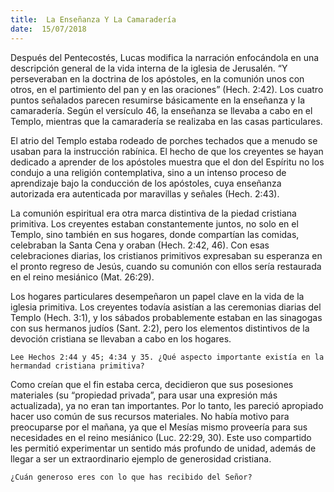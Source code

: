 ```yaml
---
title:  La Enseñanza Y La Camaradería
date:  15/07/2018
---
```


Después del Pentecostés, Lucas modifica la narración enfocándola en una descripción general de la vida interna de la iglesia de Jerusalén. “Y perseveraban en la doctrina de los apóstoles, en la comunión unos con otros, en el partimiento del pan y en las oraciones” (Hech. 2:42). Los cuatro puntos señalados parecen resumirse básicamente en la enseñanza y la camaradería. Según el versículo 46, la enseñanza se llevaba a cabo en el Templo, mientras que la camaradería se realizaba en las casas particulares.

El atrio del Templo estaba rodeado de porches techados que a menudo se usaban para la instrucción rabínica. El hecho de que los creyentes se hayan dedicado a aprender de los apóstoles muestra que el don del Espíritu no los condujo a una religión contemplativa, sino a un intenso proceso de aprendizaje bajo la conducción de los apóstoles, cuya enseñanza autorizada era autenticada por maravillas y señales (Hech. 2:43).

La comunión espiritual era otra marca distintiva de la piedad cristiana primitiva. Los creyentes estaban constantemente juntos, no solo en el Templo, sino también en sus hogares, donde compartían las comidas, celebraban la Santa Cena y oraban (Hech. 2:42, 46). Con esas celebraciones diarias, los cristianos primitivos expresaban su esperanza en el pronto regreso de Jesús, cuando su comunión con ellos sería restaurada en el reino mesiánico (Mat. 26:29).

Los hogares particulares desempeñaron un papel clave en la vida de la iglesia primitiva. Los creyentes todavía asistían a las ceremonias diarias del Templo (Hech. 3:1), y los sábados probablemente estaban en las sinagogas con sus hermanos judíos (Sant. 2:2), pero los elementos distintivos de la devoción cristiana se llevaban a cabo en los hogares.

`Lee Hechos 2:44 y 45; 4:34 y 35. ¿Qué aspecto importante existía en la hermandad cristiana primitiva?`

Como creían que el fin estaba cerca, decidieron que sus posesiones materiales (su “propiedad privada”, para usar una expresión más actualizada), ya no eran tan importantes. Por lo tanto, les pareció apropiado hacer uso común de sus recursos materiales. No había motivo para preocuparse por el mañana, ya que el Mesías mismo proveería para sus necesidades en el reino mesiánico (Luc. 22:29, 30). Este uso compartido les permitió experimentar un sentido más profundo de unidad, además de llegar a ser un extraordinario ejemplo de generosidad cristiana.

`¿Cuán generoso eres con lo que has recibido del Señor?`